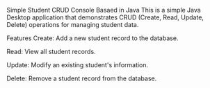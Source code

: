 Simple Student CRUD Console Basaed in Java
This is a simple Java Desktop application that demonstrates CRUD (Create, Read, Update, Delete) operations for managing student data.

Features
Create: Add a new student record to the database.

Read: View all student records.

Update: Modify an existing student's information.

Delete: Remove a student record from the database.
